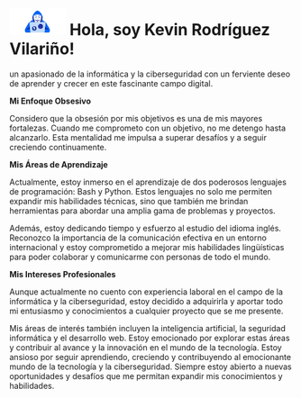 # <img src="https://github.com/v1l4x/v1l4x/blob/main/Miniatura.png" width="100"> Hola, soy Kevin Rodríguez Vilariño!


un apasionado de la informática y la ciberseguridad con un ferviente deseo de aprender y crecer en este fascinante campo digital.

**Mi Enfoque Obsesivo**

Considero que la obsesión por mis objetivos es una de mis mayores fortalezas. Cuando me comprometo con un objetivo, no me detengo hasta alcanzarlo. Esta mentalidad me impulsa a superar desafíos y a seguir creciendo continuamente.

**Mis Áreas de Aprendizaje**

Actualmente, estoy inmerso en el aprendizaje de dos poderosos lenguajes de programación: Bash y Python. Estos lenguajes no solo me permiten expandir mis habilidades técnicas, sino que también me brindan herramientas para abordar una amplia gama de problemas y proyectos.

Además, estoy dedicando tiempo y esfuerzo al estudio del idioma inglés. Reconozco la importancia de la comunicación efectiva en un entorno internacional y estoy comprometido a mejorar mis habilidades lingüísticas para poder colaborar y comunicarme con personas de todo el mundo.

**Mis Intereses Profesionales**

Aunque actualmente no cuento con experiencia laboral en el campo de la informática y la ciberseguridad, estoy decidido a adquirirla y aportar todo mi entusiasmo y conocimientos a cualquier proyecto que se me presente.

Mis áreas de interés también incluyen la inteligencia artificial, la seguridad informática y el desarrollo web. Estoy emocionado por explorar estas áreas y contribuir al avance y la innovación en el mundo de la tecnología.
Estoy ansioso por seguir aprendiendo, creciendo y contribuyendo al emocionante mundo de la tecnología y la ciberseguridad. Siempre estoy abierto a nuevas oportunidades y desafíos que me permitan expandir mis conocimientos y habilidades.

